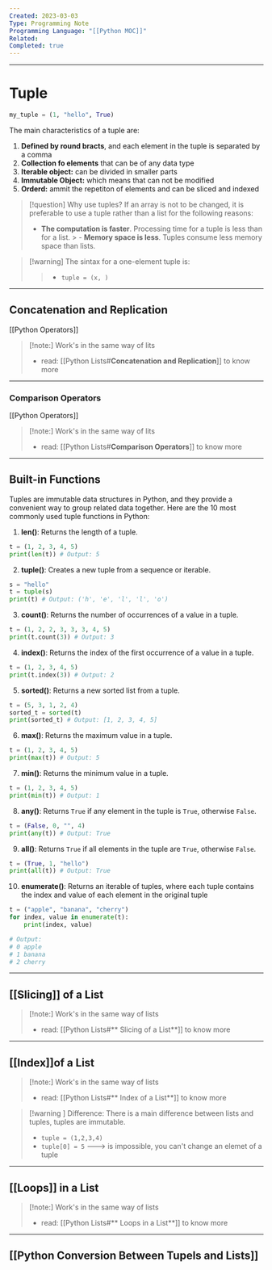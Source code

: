 ```yaml
---
Created: 2023-03-03
Type: Programming Note
Programming Language: "[[Python MOC]]"
Related: 
Completed: true
---
```

---
# Tuple

```python
my_tuple = (1, "hello", True)
```

The main characteristics of a tuple are:

1. **Defined  by  round bracts**, and each element in the tuple is separated by a comma
2. **Collection fo elements** that can be of any data type
3. **Iterable object:** can be divided in smaller parts 
4. **Immutable Object:** which means that can not be modified
5. **Orderd:** ammit the repetiton of elements and can be sliced and indexed
    
>[!question] Why use tuples?
>If an array is not to be changed, it is preferable to use a tuple rather than a list for the following reasons:
> - **The computation is faster**. Processing time for a tuple is less than for a list.
     > - **Memory space is less**. Tuples consume less memory space than lists.

>[!warning] The sintax for a one-element tuple is:
>> - `tuple = (x, )`
---

## Concatenation and Replication
[[Python Operators]]
>[!note:]
>Work's in the same way of lits
> - read: [[Python Lists#**Concatenation and Replication**]] to know more
---

### Comparison Operators
[[Python Operators]]
>[!note:]
>Work's in the same way of lits
> - read: [[Python Lists#**Comparison Operators**]] to know more
---

## Built-in Functions
Tuples are immutable data structures in Python, and they provide a convenient way to group related data together. Here are the 10 most commonly used tuple functions in Python:

1. **len()**: Returns the length of a tuple.
```python
t = (1, 2, 3, 4, 5)
print(len(t)) # Output: 5

```

2. **tuple()**: Creates a new tuple from a sequence or iterable.
```python
s = "hello"
t = tuple(s)
print(t) # Output: ('h', 'e', 'l', 'l', 'o')
```

3. **count()**: Returns the number of occurrences of a value in a tuple.
```python
t = (1, 2, 2, 3, 3, 3, 4, 5)
print(t.count(3)) # Output: 3
```

4.  **index()**: Returns the index of the first occurrence of a value in a tuple.
```python
t = (1, 2, 3, 4, 5)
print(t.index(3)) # Output: 2
```

5. **sorted()**: Returns a new sorted list from a tuple.
```python
t = (5, 3, 1, 2, 4)
sorted_t = sorted(t)
print(sorted_t) # Output: [1, 2, 3, 4, 5]
```

6.  **max()**: Returns the maximum value in a tuple.
```python
t = (1, 2, 3, 4, 5)
print(max(t)) # Output: 5
```

7.  **min()**: Returns the minimum value in a tuple.
```python
t = (1, 2, 3, 4, 5)
print(min(t)) # Output: 1
```

8.  **any()**: Returns `True` if any element in the tuple is `True`, otherwise `False`.
```python
t = (False, 0, "", 4)
print(any(t)) # Output: True
```

9.  **all()**: Returns `True` if all elements in the tuple are `True`, otherwise `False`.
```python
t = (True, 1, "hello")
print(all(t)) # Output: True
```

10. **enumerate()**: Returns an iterable of tuples, where each tuple contains the index and value of each element in the original tuple
```python
t = ("apple", "banana", "cherry")
for index, value in enumerate(t):
    print(index, value)

# Output:
# 0 apple
# 1 banana
# 2 cherry
```
---

## [[Slicing]] of a List
>[!note:]
>Work's in the same way of lists
> - read: [[Python Lists#** Slicing of a List**]] to know more

---
## [[Index]]of a List
>[!note:]
>Work's in the same way of lists
> - read: [[Python Lists#** Index of a List**]] to know more

>[!warning ] Difference:
>There is a main difference between lists and tuples, tuples are immutable.
>- `tuple = (1,2,3,4)`
>- `tuple[0] = 5` ---> is impossible, you can't change an elemet of a tuple

---
## [[Loops]] in a List
>[!note:]
>Work's in the same way of lists
> - read: [[Python Lists#** Loops in a List**]] to know more

---
## [[Python Conversion Between Tupels and Lists]]
